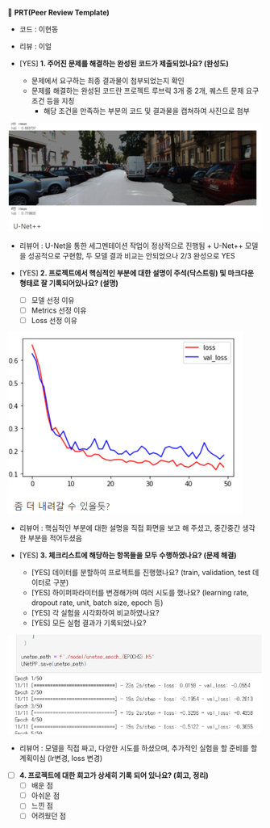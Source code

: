🔑 **PRT(Peer Review Template)**

- 코드 : 이현동
- 리뷰 : 이얼

- [YES]  **1. 주어진 문제를 해결하는 완성된 코드가 제출되었나요? (완성도)**
    - 문제에서 요구하는 최종 결과물이 첨부되었는지 확인
    - 문제를 해결하는 완성된 코드란 프로젝트 루브릭 3개 중 2개, 퀘스트 문제 요구조건 등을 지칭
        - 해당 조건을 만족하는 부분의 코드 및 결과물을 캡쳐하여 사진으로 첨부

![](review/1.png)
- 리뷰어 : U-Net을 통한 세그멘테이션 작업이 정상적으로 진행됨 +  U-Net++ 모델을 성공적으로 구현함, 두 모델 결과 비교는 안되었으나 2/3 완성으로 YES

- [YES]  **2. 프로젝트에서 핵심적인 부분에 대한 설명이 주석(닥스트링) 및 마크다운 형태로 잘 기록되어있나요? (설명)**
    - [ ]  모델 선정 이유
    - [ ]  Metrics 선정 이유
    - [ ]  Loss 선정 이유

![](review/3.png)
- 리뷰어 : 핵심적인 부분에 대한 설명을 직접 화면을 보고 해 주셨고, 중간중간 생각한 부분을 적어두셨음 

- [YES]  **3. 체크리스트에 해당하는 항목들을 모두 수행하였나요? (문제 해결)**
    - [YES]  데이터를 분할하여 프로젝트를 진행했나요? (train, validation, test 데이터로 구분)
    - [YES]  하이퍼파라미터를 변경해가며 여러 시도를 했나요? (learning rate, dropout rate, unit, batch size, epoch 등)
    - [YES]  각 실험을 시각화하여 비교하였나요?
    - [YES]  모든 실험 결과가 기록되었나요?

![](review/2.png)
- 리뷰어 : 모델을 직접 짜고, 다양한 시도를 하셨으며, 추가적인 실험을 할 준비를 할 계획이심 (lr변경, loss 변경)


- [ ]  **4. 프로젝트에 대한 회고가 상세히 기록 되어 있나요? (회고, 정리)**
    - [ ]  배운 점
    - [ ]  아쉬운 점
    - [ ]  느낀 점
    - [ ]  어려웠던 점